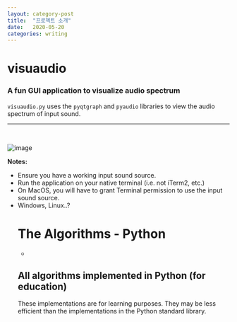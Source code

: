 ```yaml
---
layout: category-post
title:  "프로젝트 소개"
date:   2020-05-20
categories: writing
---
```

# visuaudio
### A fun GUI application to visualize audio spectrum

```visuaudio.py``` uses the ```pyqtgraph``` and ```pyaudio``` libraries to view the audio spectrum of input sound.
<hr>

<br>

![image](https://user-images.githubusercontent.com/63694834/82566735-5116f180-9bb7-11ea-9eef-abdafb0eb497.png)


<b>Notes:</b>
<ul>
<li>Ensure you have a working input sound source.</li>
<li>Run the application on your native terminal (i.e. not iTerm2, etc.)</li>
<li>On MacOS, you will have to grant Terminal permission to use the input sound source.</li>
<li>Windows, Linux..?


<br>


# The Algorithms - Python
-

## All algorithms implemented in Python (for education)

These implementations are for learning purposes. They may be less efficient than the implementations in the Python standard library.



